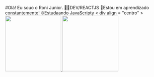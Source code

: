 #Olá! Eu souo  o Roni Junior.
👨‍💻DEV/REACTJS
🚀Estou em aprendizado constantemente!
🌐Estudaando JavaScripty
< div  align = "centro" >
  <a href="https://github.com/RoniJunior">
  <img height="180em" src="https://github-readme-stats.vercel.app/api?username=RoniJunior&show_icons=true&theme=dark&include_all_commits=true&count_private=true"/>
  <img height="180em" src="https://github-readme-stats.vercel.app/api/top-langs/?username=RoniJunior&layout=compact&langs_count=7&theme=dark"/>
</div>
